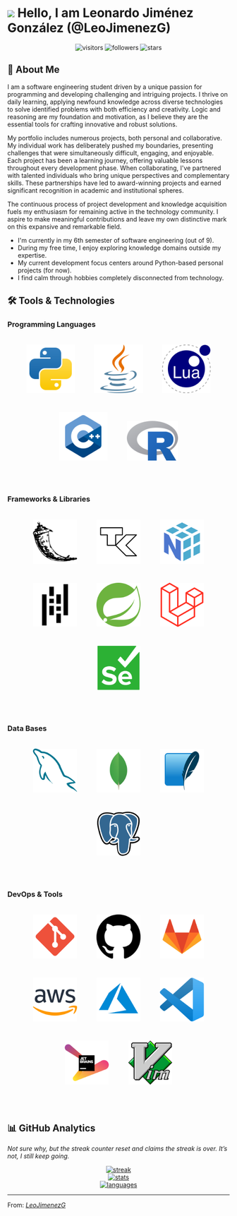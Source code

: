 # <img src="https://media.giphy.com/media/hvRJCLFzcasrR4ia7z/giphy.gif" width="30px"/> Hello, I am Leonardo Jiménez González (@LeoJimenezG) 

<div align="center">
  <img height="30em" src="https://visitor-badge.laobi.icu/badge?page_id=LeoJimenezG.LeoJimenezG" alt="visitors">
  <img height="30em" src="https://img.shields.io/github/followers/LeoJimenezG?style=flat&color=green" alt="followers">
  <img height="30em" src="https://img.shields.io/github/stars/LeoJimenezG?style=flat&color=yellow" alt="stars">
</div>


## 🧠 About Me

I am a software engineering student driven by a unique passion for programming and developing challenging and intriguing projects. I thrive on daily learning, applying newfound knowledge across diverse technologies to solve identified problems with both efficiency and creativity. Logic and reasoning are my foundation and motivation, as I believe they are the essential tools for crafting innovative and robust solutions.

My portfolio includes numerous projects, both personal and collaborative. My individual work has deliberately pushed my boundaries, presenting challenges that were simultaneously difficult, engaging, and enjoyable. Each project has been a learning journey, offering valuable lessons throughout every development phase. When collaborating, I've partnered with talented individuals who bring unique perspectives and complementary skills. These partnerships have led to award-winning projects and earned significant recognition in academic and institutional spheres.

The continuous process of project development and knowledge acquisition fuels my enthusiasm for remaining active in the technology community. I aspire to make meaningful contributions and leave my own distinctive mark on this expansive and remarkable field.


- I'm currently in my 6th semester of software engineering (out of 9).
- During my free time, I enjoy exploring knowledge domains outside my expertise.
- My current development focus centers around Python-based personal projects (for now).
- I find calm through hobbies completely disconnected from technology.

## 🛠️ Tools & Technologies

### Programming Languages
<p align="center">
  <img height="110em" src="./images/python-svgrepo-com.svg" alt="python" hspace="20" vspace="20">
  <img height="110em" src="./images/java-svgrepo-com.svg" alt="java" hspace="20" vspace="20">
  <img height="110em" src="./images/lua-svgrepo-com.svg" alt="lua" hspace="20" vspace="20">
  <img height="110em" src="./images/cpp-svgrepo-com.svg" alt="c++" hspace="20" vspace="20">
  <img height="90em" src="./images/r-project-icon.svg" alt="r" hspace="20" vspace="20">
</p>

<br />

### Frameworks & Libraries
<p align="center">
  <img height="100em" src="./images/flask-svgrepo-com.svg" alt="flask" hspace="20" vspace="20">
  <img height="100em" src="./images/tk-svgrepo-com.svg" alt="tkinter" hspace="20" vspace="20">
  <img height="100em" src="/images/numpy-svgrepo-com.svg" alt="numpy" hspace="20" vspace="20">
  <img height="100em" src="./images/pandas-svgrepo-com.svg" alt="pandas" hspace="20" vspace="20">
  <img height="100em" src="./images/spring-icon-svgrepo-com.svg" alt="springboot" hspace="20" vspace="20">
  <img height="100em" src="./images/laravel-svgrepo-com.svg" alt="laravel" hspace="20" vspace="20">
  <img height="100em" src="./images/selenium-svgrepo-com.svg" alt="selenium" hspace="20" vspace="20">
</p>

<br />

### Data Bases
<p align="center">
  <img height="100em" src="./images/mysql-svgrepo-com.svg" alt="mysql" hspace="20" vspace="20">
  <img height="100em" src="./images/mongo-svgrepo-com.svg" alt="mongodb" hspace="20" vspace="20">
  <img height="100em" src="./images/sqlite-svgrepo-com.svg" alt="sqlite" hspace="20" vspace="20">
  <img height="100em" src="./images/postgresql-svgrepo-com.svg" alt="postgresql" hspace="20" vspace="20">
</p>

<br />

### DevOps & Tools
<p align="center">
  <img height="100em" src="./images/git-svgrepo-com.svg" alt="git" hspace="20" vspace="20">
  <img height="100em" src="./images/github-142-svgrepo-com.svg" alt="github" hspace="20" vspace="20">
  <img height="100em" src="./images/gitlab-svgrepo-com.svg" alt="gitlab" hspace="20" vspace="20">
  <img height="100em" src="./images/aws-svgrepo-com.svg" alt="aws" hspace="20" vspace="20">
  <img height="100em" src="./images/azure-svgrepo-com.svg" alt="azure" hspace="20" vspace="20">
  <img height="100em" src="./images/visual-studio-code-svgrepo-com.svg" alt="vscode" hspace="20" vspace="20">
  <img height="100em" src="./images/jetbrains-svgrepo-com.svg" alt="jetbrains" hspace="20" vspace="20">
  <img height="100em" src="./images/vim-svgrepo-com.svg" alt="vim" hspace="20" vspace="20">
</p>

<br />

## 📊 GitHub Analytics

*Not sure why, but the streak counter reset and claims the streak is over. It’s not, I still keep going.*
<p align="center">
  <a href="https://github.com/LeoJimenezG">
    <img height="200em" src="https://github-readme-streak-stats.herokuapp.com/?user=LeoJimenezG&theme=chartreuse-dark&hide_border=true" alt="streak">
    <br/>
    <img height="200em" src="https://github-readme-stats.vercel.app/api?username=LeoJimenezG&theme=chartreuse-dark&show_icons=true&hide_border=true&count_private=true" alt="stats"/>
    <br/>
    <img height="200em" src="https://github-readme-stats.vercel.app/api/top-langs/?username=LeoJimenezG&theme=chartreuse-dark&show_icons=tfalse&hide_border=true&layout=compact" alt="languages"/>
    <br/>
  </a>
</p>

---

From: *[LeoJimenezG](https://github.com/LeoJimenezG)*
